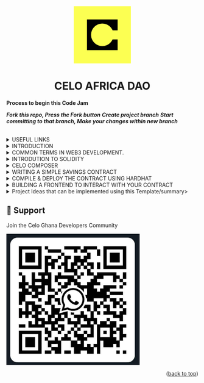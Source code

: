 <div align="center">
  <img src="https://github.com/eben619/Celo_Africa_Dao-Ghana_University_Tour/blob/main/celo_isotype.svg" alt="Celo Logo" width="150px">
<h1 >CELO AFRICA DAO</h1>
</div>
<b>Process to begin this Code Jam</b>
<br>


***Fork this repo, Press the Fork button***
***Create project branch***
***Start committing to that branch, Make your changes within new branch***

<br>
<details>
  <summary>USEFUL LINKS</summary>
  <br>
* <a href="http://alfajores.celoscan.io" rel="noreferrer">Celo's Alfajores Testnet Explorer</a><br>
* <a href="http://faucet.celo.org/alfajores" rel="noreferrer">Funding Your Wallet With Testnet Tokens</a><br>
* <a href="https://metamask.io/download/" target='_blank'>Click Here To Download Metamask</a><br>


</details>

<details>
  <summary>INTRODUCTION</summary>
<br>
Celo Foundation’s Role in the Web3 Ecosystem
Celo Foundation is at the forefront of the Web3 revolution, driving the adoption of decentralized finance and promoting financial inclusion worldwide. By leveraging blockchain technology, the foundation is working to create a more equitable and accessible financial system, paving the way for a future where everyone can participate in the global economy.
Celo's mobile-first approach aims to make decentralized finance (DeFi) accessible to smartphone users worldwide, especially in regions with limited access to traditional banking.<br>

</details>

<details>
  <summary>COMMON TERMS IN WEB3 DEVELOPMENT.</summary>
<br>
<b>Blockchain:</b> (A database maintained by a distributed set of computers that do not share a trust relationship or common ownership. This arrangement     is referred to as decentralized. The content of a blockchain's database, or ledger, is authenticated using cryptographic techniques, preventing     its contents being edited or removed except according to a protocol's consensus mechanism)
  
Wallets are tools that create accounts, manage keys, and help users transact on a blockchain network.
  
<b>Smart Contract:</b> (Smart contracts are intructions embeded within code which are executed automatically by a computer program or a transaction protocol. They make actions such as transferring cryptocurrencies or other tokens possible.)
  
<b>Transactions:</b> (Ethereum transactions are network messages that include (among other things) a sender, recipient, value, and data payload.)
  
<b>Gas:</b> (A step of execution of a smart contract. Different operations consume different amounts of gas. To prevent denial-of-service attacks, transactions specify a maximum gas which bounds the steps of execution before a transaction is reverted.)
  
<b>Blocks:</b> (The unit of update to the blockchain. A block consists of a header identifying its position in the chain and other metadata, and a body that contains a list of transactions, and data structures that describe the new state after executing those transactions.)
  
<b>Consensus and finality:</b> (Ethereum uses Proof of Stake (PoS) for consensus, with finality achieved through the Casper FFG mechanism, which ensures that confirmed blocks are permanent. Celo also uses PoS combined with PBFT (Practical Byzantine Fault Tolerance), providing fast finality, meaning blocks are finalized almost instantly once added.)</a>

<b>Private Key:</b> (A private key is a long, randomly generated number that serves as a cryptographic key in blockchain networks. It is used to sign transactions and prove ownership of blockchain addresses and the assets within them.)
  
<b>Public Key:</b> (A public key is a cryptographic code used to facilitate secure transactions and interactions on a blockchain network. It is derived from a private key and can be openly shared without compromising the security of the associated assets.)
  
<b>Node:</b> (A node is a computer that runs the Ethereum client software and is connected to other nodes on the network. These nodes work together to verify transactions )
  
<b>JSON-RPC:</b> (JSON-RPC is used to communicate with the node through a Web3 provider, a software component that exposes a JSON-RPC API to the client application)
  
<b>Web3 Provider:</b> (Providers take JSON-RPC requests and return the response.)

<b>Contract ABI:</b> ( "ABI" stands for Application Binary Interface in the context of Ethereum smart contracts. It specifies how to interact with a smart contract deployed on the blockchain.)

</details>

<details>
  <summary>INTRODUTION TO SOLIDITY</summary>
<br>
Solidity is an EVM compatible language which supports a variety of data types that can be categorized mainly into value types and reference types. Other types such as function types and Tuples also exist.

<b>Value Types</b>-
Boolean, Integers, Fixed Point Numbers, Address, Bytes, String, Enums.

<b>Reference Types</b>-
Arrays, Structs, Mappings.

<b>Other Types</b>-
Function types- Can be internal or external (e.g., function (uint) external returns (bool))<br>
Tuples- Group multiple values (e.g., (uint, string, address)).<br>

Basic Structure Of A Function In Solidity:

<img src="https://github.com/eben619/Celo_Africa_Dao-Ghana_University_Tour/blob/main/function.avif" width="500px"><br>

🔭 Learning Solidity

📕 Read the docs: <https://docs.soliditylang.org>

- [Primitive Data Types](https://solidity-by-example.org/primitives/)
- [Mappings](https://solidity-by-example.org/mapping/)
- [Structs](https://solidity-by-example.org/structs/)
- [Modifiers](https://solidity-by-example.org/function-modifier/)
- [Events](https://solidity-by-example.org/events/)
- [Inheritance](https://solidity-by-example.org/inheritance/)
- [Payable](https://solidity-by-example.org/payable/)
- [Fallback](https://solidity-by-example.org/fallback/)

📧 Learn the [Solidity globals and units](https://solidity.readthedocs.io/en/v0.8.19/units-and-global-variables.html)

</details>

<details>
  <summary>CELO COMPOSER</summary>
<br>
A DApp is composed of at least:

* Smart Contracts: The backend code that runs on a blockchain (e.g., Solidity contracts on Ethereum or Celo).
* Frontend: The user interface (UI) often built with traditional web technologies (React, HTML, etc.).
* RPC (Remote Procedure Call): An endpoint that enables the DApp to communicate with the blockchain network (e.g., Infura, Alchemy).
* Private Key: A key used to sign transactions, especially in non-custodial wallets.
* Wallet Integration: Interaction with wallets like MetaMask or Valora for user authentication and transaction signing.

<a href="https://github.com/celo-org/celo-composer/blob/main/README.md">CELO COMPOSER</a> allows you to quickly build, deploy, and iterate on decentralized applications using Celo. It provides a number of template frameworks, examples, and Celo specific functionality to help you get started with your next DApp. It has the wallet integration and other key functionalities needed in building a DApp already implemented.

* Prerequisites
   * <a href='https://nodejs.org/en/download/package-manager'>Node.js (v20 or higher)</a>
   * <a href="https://git-scm.com/downloads">Git (v2.38 or higher)</a>

The easiest way to start with Celo Composer is using `@celo/celo-composer`. This CLI tool lets you quickly start building dApps on Celo for multiple frameworks, including React (with either react-celo or rainbowkit-celo), React Native (w/o Expo), Flutter, and Angular. To get started, just run the following command, and follow the steps:

- Step 1

```bash
npx @celo/celo-composer@latest create
```

- Step 2: Provide the Project Name: You will be prompted to enter the name of your project.

```text
What is your project name: 
```

- Step 3: Choose to Use Hardhat: You will be asked if you want to use Hardhat. Select Yes or No.

```text
Do you want to use Hardhat? (Y/n)
```

- Step 4: Choose to Use a Template: You will be asked if you want to use a template. Select `Yes` or `No`.

```text
Do you want to use a template?
```

- Step 5: Select a Template: If you chose to use a template, you will be prompted to select a template from the list provided.

```text
- Minipay
- Valora
- Social Connect
```

- Step 6: Provide the Project Owner's Name: You will be asked to enter the project owner's name.

```text
Project Owner name:
```

- Step 7: Wait for Project Creation: The CLI will now create the project based on your inputs. This may take a few minutes.

- Step 8: Follow the instructions to start the project. The same will be displayed on the console after the project is created.

```text
🚀 Your starter project has been successfully created!

Before you start the project, please follow these steps:

1. Rename the file:
   packages/react-app/.env.template
   to
   packages/react-app/.env

2. Open the newly renamed .env file and add all the required environment variables.

Once you've done that, you're all set to start your project!

Run the following commands from the packages/react-app folder to start the project:

   yarn install
   yarn react-app:dev
```

</details>


<details>
  <summary>WRITING A SIMPLE SAVINGS CONTRACT</summary>
<br>

```

// SPDX-License-Identifier: MIT
pragma solidity ^0.8.0;

contract Savings {
    mapping(address => uint256) public balances;

    // Deposit funds into the savings account
    function deposit() public payable {
        require(msg.value > 0, "Deposit must be greater than 0");
        balances[msg.sender] += msg.value;
    }

    // Withdraw funds from the savings account
    function withdraw(uint256 _amount) public {
        require(balances[msg.sender] >= _amount, "Insufficient balance");
        balances[msg.sender] -= _amount;
        payable(msg.sender).transfer(_amount);
    }

    // Check balance
    function getBalance() public view returns (uint256) {
        return balances[msg.sender];
    }
}


```

<b>mapping(address => uint256) public balances;:</b>
This creates a storage structure that links each user’s address to their balance in the contract.

<b>function deposit() public payable:</b>
Allows users to send funds to the contract. The msg.value represents the amount of funds sent, and this is added to the user's balance.

<b>function withdraw(uint256 _amount):</b>
Lets users withdraw a specified amount of funds from their balance. It checks if they have enough funds, deducts the amount, and transfers the funds to them.

<b>function getBalance():</b>
Returns the balance of the caller’s account.

This contract allows basic saving functionality, where users can deposit, withdraw, and check their balance. You can add more functions to improve the functionality of your DApp.

</details>

<details>
  <summary>COMPILE & DEPLOY THE CONTRACT USING HARDHAT</summary>
  <br>
After writing your savings contract, you can compile by using

```  
npx hardhat compile
```

After sucessful compilation, use the command below to deploy to Alfajores Testnet

```
npx hardhat run scripts/deploy.ts --network alfajores
```

</details>
<details>
  <summary>BUILDING A FRONTEND TO INTERACT WITH YOUR CONTRACT</summary>
<br>
We are going to create a simple frontend to interact with our contract. We are going to create a deposit component, a withdraw component, and a component to display our saving balance.
<br>
<b>Deposit.tsx Component</b>
  
```

import React, { useState } from "react";
import { useWeb3 } from "@/contexts/useWeb3";  // Use the updated Web3 hook

interface DepositProps {
  savingsContractAddress: string;
  abi: any;
}

const Deposit: React.FC<DepositProps> = ({ savingsContractAddress, abi }) => {
  const { deposit } = useWeb3();  // Get the deposit function from useWeb3
  const [depositAmount, setDepositAmount] = useState<string>("");

  const handleDeposit = async () => {
    try {
      const tx = await deposit(depositAmount);  // Call deposit function
      if (tx) {
        console.log("Deposit successful", tx);
      }
    } catch (error) {
      console.error("Deposit failed", error);
    }
  };

  return (
    <div className="flex flex-col items-center">
      <h3 className="text-xl font-bold mb-4">Deposit</h3>
      <input
        type="text"
        value={depositAmount}
        onChange={(e) => setDepositAmount(e.target.value)}
        placeholder="Amount to deposit"
        className="w-full border-2 border-yellow-500 rounded-lg p-2 mb-4"
      />
      <button
        onClick={handleDeposit}
        className="w-full bg-yellow-500 text-white font-bold py-2 px-4 rounded-lg"
      >
        Deposit
      </button>
    </div>
  );
};

export default Deposit;

```
<br>
<b>Withdraw.tsx Component</b>

```
import React, { useState } from "react";

interface WithdrawProps {
  savingsContractAddress: string;
  abi: any;
  withdraw: (amount: string) => Promise<any>; // Expect withdraw function from useWeb3
  fetchBalance: () => void; // Callback to refresh the balance after withdrawal
}

const Withdraw: React.FC<WithdrawProps> = ({ savingsContractAddress, abi, withdraw, fetchBalance }) => {
  const [withdrawAmount, setWithdrawAmount] = useState<string>("");

  const handleWithdraw = async () => {
    try {
      const tx = await withdraw(withdrawAmount); // Call the withdraw function
      await tx.wait(); // Wait for the transaction to be mined
      fetchBalance(); // Refresh balance after withdrawal
      console.log("Withdrawal successful", tx);
    } catch (error) {
      console.error("Withdrawal failed", error);
    }
  };

  return (
    <div>
      <h3>Withdraw</h3>
      <input
        type="text"
        value={withdrawAmount}
        onChange={(e) => setWithdrawAmount(e.target.value)}
        placeholder="Amount to withdraw"
      />
      <button onClick={handleWithdraw}>Withdraw</button>
    </div>
  );
};

export default Withdraw;

```
<br>
<b>DisplayBalance.tsx Component</b>

```
import React, { useEffect } from "react";

interface DisplayBalanceProps {
  balance: string | undefined;
  fetchBalance: () => void;
}

const DisplayBalance: React.FC<DisplayBalanceProps> = ({ balance, fetchBalance }) => {
  useEffect(() => {
    fetchBalance(); // Fetch balance on load
  }, [fetchBalance]);

  return (
    <div>
      <p>Balance: {balance ? `${balance} CELO` : "Loading..."}</p>
      <button onClick={fetchBalance}>Refresh Balance</button>
    </div>
  );
};

export default DisplayBalance;

```
<br>
<b>New useWeb3.ts file</b>

```
import { useState } from "react";
import {
  createPublicClient,
  createWalletClient,
  custom,
  parseEther,
  http,
  TransactionReceipt,
} from "viem";
import { celoAlfajores } from "viem/chains";
import SavingsABI from "@/abi/Savings.json"; // Make sure this path is correct

const publicClient = createPublicClient({
  chain: celoAlfajores,
  transport: http(),
});

const savingsContractAddress = "0x94E4a792aAa67a01b6a6B3FaA2bA6278c9D7bCD3";

export const useWeb3 = () => {
  const [address, setAddress] = useState<`0x${string}` | null>(null); // Use template literal type for address

  // Fetch user address
  const getUserAddress = async () => {
    if (typeof window !== "undefined" && window.ethereum) {
      let walletClient = createWalletClient({
        transport: custom(window.ethereum),
        chain: celoAlfajores,
      });

      let [userAddress] = await walletClient.getAddresses();
      if (userAddress) {
        setAddress(userAddress as `0x${string}`);
      }
    }
  };

  // Fetch balance
  const getBalance = async () => {
    if (address) {
      const balance = await publicClient.getBalance({ address });
      const formattedBalance = (Number(balance) / 1e18).toFixed(4); // Convert from Wei and format to 4 decimals
      return formattedBalance;
    }
    return "0.0000";
  };

  // Deposit function
  const deposit = async (amount: string): Promise<TransactionReceipt> => {
    let walletClient = createWalletClient({
      transport: custom(window.ethereum),
      chain: celoAlfajores,
    });

    let [userAddress] = await walletClient.getAddresses();
    const amountInWei = parseEther(amount);

    const tx = await walletClient.writeContract({
      address: savingsContractAddress,
      abi: SavingsABI.abi,
      functionName: "deposit",
      account: userAddress as `0x${string}`, // Ensure it's the correct type
      value: amountInWei,
    });

    const receipt = await publicClient.waitForTransactionReceipt({ hash: tx });
    return receipt;
  };

  // Withdraw function
  const withdraw = async (amount: string): Promise<TransactionReceipt> => {
    let walletClient = createWalletClient({
      transport: custom(window.ethereum),
      chain: celoAlfajores,
    });

    let [userAddress] = await walletClient.getAddresses();
    const amountInWei = parseEther(amount);

    const tx = await walletClient.writeContract({
      address: savingsContractAddress,
      abi: SavingsABI.abi,
      functionName: "withdraw",
      account: userAddress as `0x${string}`, // Ensure it's the correct type
      args: [amountInWei],
    });

    const receipt = await publicClient.waitForTransactionReceipt({ hash: tx });
    return receipt;
  };

  return {
    address,
    getUserAddress,
    getBalance,
    deposit,
    withdraw,
  };
};

```
<br>
<b>New index.tsx Component that imports the Deposit, Withdraw and Display Balance component.</b>

```
/* eslint-disable react-hooks/exhaustive-deps */
import PrimaryButton from "@/components/Button";
import { useWeb3 } from "@/contexts/useWeb3";
import { useState, useEffect } from "react";

export default function Home() {
  const {
    address,
    getUserAddress,
    getBalance,  // Fetch balance functionality
    deposit,     // Deposit functionality
    withdraw,    // Withdraw functionality
  } = useWeb3();

  const [balance, setBalance] = useState<string>("0");
  const [depositAmount, setDepositAmount] = useState<string>("");
  const [withdrawAmount, setWithdrawAmount] = useState<string>("");

  useEffect(() => {
    getUserAddress();
  }, []);

  useEffect(() => {
    if (address) {
      fetchBalance();
    }
  }, [address]);

  async function fetchBalance() {
    if (address) {
      try {
        const fetchedBalance = await getBalance();
        setBalance(fetchedBalance.toString());  // Convert balance from bigint to string
      } catch (error) {
        console.error("Error fetching balance:", error);
      }
    }
  }

  async function handleDeposit() {
    if (address && depositAmount) {
      try {
        await deposit(depositAmount);  // Call deposit from useWeb3
        fetchBalance();
      } catch (error) {
        console.error("Deposit failed:", error);
      }
    }
  }

  async function handleWithdraw() {
    if (address && withdrawAmount) {
      try {
        await withdraw(withdrawAmount);  // Call withdraw from useWeb3
        fetchBalance();
      } catch (error) {
        console.error("Withdrawal failed:", error);
      }
    }
  }

  return (
    <div className="flex flex-col justify-center items-center">
      {!address && (
        <div className="h1">Please install Metamask and connect.</div>
      )}
      {address && (
        <div className="h1">Welcome! Let's manage your savings.</div>
      )}

      {address && (
        <>
          <div className="h2 text-center">
            Your address:{" "}
            <span className="font-bold text-sm">{address}</span>
          </div>

          {/* Deposit functionality */}
          <div className="w-full px-3 mt-7">
            <input
              type="text"
              value={depositAmount}
              onChange={(e) => setDepositAmount(e.target.value)}
              placeholder="Deposit amount in CELO"
            />
            <PrimaryButton
              onClick={handleDeposit}
              title="Deposit CELO"
              widthFull
            />
          </div>

          {/* Withdraw functionality */}
          <div className="w-full px-3 mt-7">
            <input
              type="text"
              value={withdrawAmount}
              onChange={(e) => setWithdrawAmount(e.target.value)}
              placeholder="Withdraw amount in CELO"
            />
            <PrimaryButton
              onClick={handleWithdraw}
              title="Withdraw CELO"
              widthFull
            />
          </div>

          {/* Display Balance */}
          <div className="w-full px-3 mt-7">
            <p className="font-bold">Balance: {balance} CELO</p>
            <PrimaryButton
              onClick={fetchBalance}
              title="Refresh Balance"
              widthFull
            />
          </div>
        </>
      )}
    </div>
  );
}

```
</details>

<details>
  <summary>Project Ideas that can be implemented using this Template/summary>



</details>





## 🤝 Support

Join the Celo Ghana Developers Community

<img width="350px" src="https://github.com/eben619/Celo_Africa_Dao-Ghana_University_Tour/blob/main/CeloGhanaCommunity.jpg" align="center" alt="Celo Ghana WhatsApp"/>



<p align="right">(<a href="#top">back to top</a>)</p>
